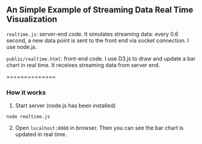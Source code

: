 ## An Simple Example of Streaming Data Real Time Visualization

`realtime.js`: server-end code. It simulates streaming data: every 0.6 second, a new data point is sent to the front end via socket connection. I use node.js.  

`public/realtime.html`: front-end code. I use D3.js to draw and update a bar chart in real time. It receives streaming data from server end. 

==============
### How it works

1) Start server (node.js has been installed)
```
node realtime.js
```

2) Open `localhost:8080` in browser. Then you can see the bar chart is updated in real time. 
